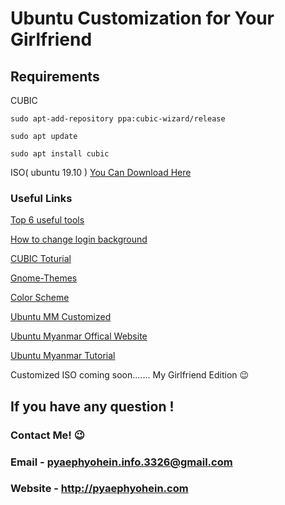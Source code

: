 # Ubuntu Customization for Your Girlfriend
## Requirements

CUBIC


```
sudo apt-add-repository ppa:cubic-wizard/release
```
```
sudo apt update
```
```
sudo apt install cubic
```
ISO( ubuntu 19.10 ) [You Can Download Here](http://releases.ubuntu.com/19.10/ubuntu-19.10-desktop-amd64.iso?_ga=2.143101685.1524121585.1581840119-1785412254.1571327926)

### Useful Links 
[Top 6 useful tools](https://www.maketecheasier.com/6-tools-to-easily-create-your-own-custom-linux-distro/)

[How to change login background](https://vitux.com/how-to-change-login-lock-screen-background-in-ubuntu/)

[CUBIC Toturial](https://www.techrepublic.com/article/how-to-create-a-custom-ubuntu-iso-with-cubic/)

[Gnome-Themes](https://www.gnome-look.org/)

[Color Scheme](https://paletton.com/#uid=13q0u0k4Qfc2Mqg3Ukt5Q8Ldx6R)

[Ubuntu MM Customized](https://sourceforge.net/projects/ubuntumm/)

[Ubuntu Myanmar Offical Website](https://ubuntu-mm.net/)

[Ubuntu Myanmar Tutorial](https://ubuntu-mm.net/umw/)

Customized ISO coming soon....... My Girlfriend Edition :wink:

## If you have any question !  
### Contact Me! :wink:
### Email - pyaephyohein.info.3326@gmail.com
### Website - http://pyaephyohein.com


